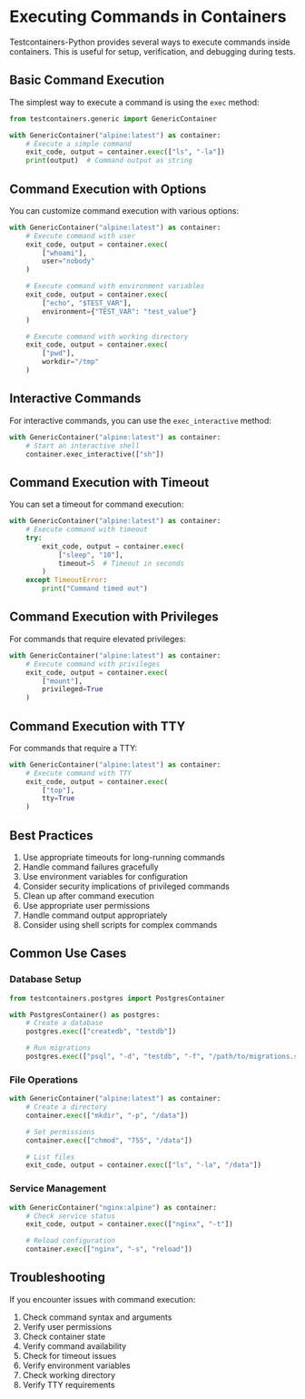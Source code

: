 # Executing Commands in Containers

Testcontainers-Python provides several ways to execute commands inside containers. This is useful for setup, verification, and debugging during tests.

## Basic Command Execution

The simplest way to execute a command is using the `exec` method:

```python
from testcontainers.generic import GenericContainer

with GenericContainer("alpine:latest") as container:
    # Execute a simple command
    exit_code, output = container.exec(["ls", "-la"])
    print(output)  # Command output as string
```

## Command Execution with Options

You can customize command execution with various options:

```python
with GenericContainer("alpine:latest") as container:
    # Execute command with user
    exit_code, output = container.exec(
        ["whoami"],
        user="nobody"
    )

    # Execute command with environment variables
    exit_code, output = container.exec(
        ["echo", "$TEST_VAR"],
        environment={"TEST_VAR": "test_value"}
    )

    # Execute command with working directory
    exit_code, output = container.exec(
        ["pwd"],
        workdir="/tmp"
    )
```

## Interactive Commands

For interactive commands, you can use the `exec_interactive` method:

```python
with GenericContainer("alpine:latest") as container:
    # Start an interactive shell
    container.exec_interactive(["sh"])
```

## Command Execution with Timeout

You can set a timeout for command execution:

```python
with GenericContainer("alpine:latest") as container:
    # Execute command with timeout
    try:
        exit_code, output = container.exec(
            ["sleep", "10"],
            timeout=5  # Timeout in seconds
        )
    except TimeoutError:
        print("Command timed out")
```

## Command Execution with Privileges

For commands that require elevated privileges:

```python
with GenericContainer("alpine:latest") as container:
    # Execute command with privileges
    exit_code, output = container.exec(
        ["mount"],
        privileged=True
    )
```

## Command Execution with TTY

For commands that require a TTY:

```python
with GenericContainer("alpine:latest") as container:
    # Execute command with TTY
    exit_code, output = container.exec(
        ["top"],
        tty=True
    )
```

## Best Practices

1. Use appropriate timeouts for long-running commands
2. Handle command failures gracefully
3. Use environment variables for configuration
4. Consider security implications of privileged commands
5. Clean up after command execution
6. Use appropriate user permissions
7. Handle command output appropriately
8. Consider using shell scripts for complex commands

## Common Use Cases

### Database Setup

```python
from testcontainers.postgres import PostgresContainer

with PostgresContainer() as postgres:
    # Create a database
    postgres.exec(["createdb", "testdb"])

    # Run migrations
    postgres.exec(["psql", "-d", "testdb", "-f", "/path/to/migrations.sql"])
```

### File Operations

```python
with GenericContainer("alpine:latest") as container:
    # Create a directory
    container.exec(["mkdir", "-p", "/data"])

    # Set permissions
    container.exec(["chmod", "755", "/data"])

    # List files
    exit_code, output = container.exec(["ls", "-la", "/data"])
```

### Service Management

```python
with GenericContainer("nginx:alpine") as container:
    # Check service status
    exit_code, output = container.exec(["nginx", "-t"])

    # Reload configuration
    container.exec(["nginx", "-s", "reload"])
```

## Troubleshooting

If you encounter issues with command execution:

1. Check command syntax and arguments
2. Verify user permissions
3. Check container state
4. Verify command availability
5. Check for timeout issues
6. Verify environment variables
7. Check working directory
8. Verify TTY requirements
